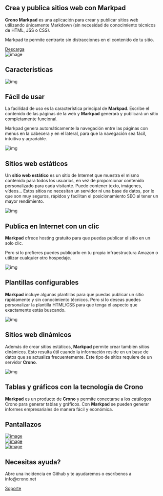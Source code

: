 ﻿---
Sidebar: NO
Section: Inicio
PageCLass: HomeBody
ArticleClass: HomeArticle
Title: Inicio
---


<section class="banner-section">
    <div class="container">
        <div class="row">
            <div class="col-lg-6 banner-headings align-self-start">
                <h1 class="common-title"><strong>Crea y publica sitios web con Markpad</strong></h1>
                <p class="commonTxt"><strong>Crono Markpad</strong> es una aplicación para crear y publicar sitios web utilizando únicamente Markdown (sin necesidad de conocimiento técnicos de HTML, JSS o CSS).</p>
                <p class="commonTxt">Markpad te permite centrarte sin distracciones en el contenido de tu sitio.</p>
                <a href="https://audit.crono.net/downloads/Markpad" class="btn btn-primary">Descarga </a>
            </div>
            <div class="col-lg-6 banner-img">
                <img src="/resources/images/banner-img.svg" alt="image" />
            </div>
        </div>
    </div>
</section>
<section class="features-section" id="features">
    <div class="container">
        <h2 class="common-title text-center">
            <Strong>Características</Strong>
        </h2>
        <div class="row align-items-center">
            <div class="col-lg-6">
                <img src="/resources/images/feature-img1.svg" alt="img" />
            </div>
            <div class="col-lg-6 serviceTxt">
                <h2>Fácil de usar</h2>
                <p class="commonTxt">La facilidad de uso es la característica principal de <strong>Markpad</strong>. Escribe el contenido de las páginas de la web y <strong>Markpad</strong> generará y publicará un sitio completamente funcional.</p>
                <p class="commonTxt">Markpad genera automáticamente la navegación entre las páginas con menus en la cabecera y en el lateral, para que la navegación sea fácil, intuitiva y agradable.</p>
            </div>
        </div>
        <div class="row align-items-center flex-lg-row-reverse">
            <div class="col-lg-6">
                <img src="/resources/images/feature-img2.svg" alt="img" />
            </div>
            <div class="col-lg-6 serviceTxt">
                <h2>Sitios web estáticos</h2>
                <p class="commonTxt">Un <strong>sitio web estático</strong> es un sitio de Internet que muestra el mismo contenido para todos los usuarios, en vez de proporcionar contenido personalizado para cada visitante. Puede contener texto, imágenes, vídeos... Estos sitios no necesitan un servidor ni una base de datos, por lo que son muy seguros, rápidos y facilitan el posicionamiento SEO al tener un mayor rendimiento.</p>
            </div>
        </div>
        <div class="row align-items-center">
            <div class="col-lg-6">
                <img src="/resources/images/feature-img4.svg" alt="img" />
            </div>
            <div class="col-lg-6 serviceTxt">
                <h2>Publica en Internet con un clic</h2>
                <p class="commonTxt"><strong>Markpad</strong> ofrece hosting gratuito para que puedas publicar el sitio en un solo clic.</p>
                <p>Pero si lo prefieres puedes publicarlo en tu propia infraestructura Amazon o utilizar cualquier otro hospedaje.</p>
            </div>
        </div>
        <div class="row align-items-center flex-lg-row-reverse">
            <div class="col-lg-6">
                <img src="/resources/images/feature-img5.svg" alt="img"/>
            </div>
            <div class="col-lg-6 serviceTxt">
                <h2>Plantillas configurables</h2>
                <p class="commonTxt"><strong>Markpad</strong> incluye algunas plantillas para que puedas publicar un sitio rápidamente y sin conocimiento técnicos. Pero si lo deseas puedes personalizar la plantilla HTML/CSS para que tenga el aspecto que exactamente estás buscando.</p>
            </div>
        </div>
        <div class="row align-items-center">
            <div class="col-lg-6">
                <img src="/resources/images/feature-img7.svg" alt="img"/>
            </div>
            <div class="col-lg-6 serviceTxt">
                <h2>Sitios web dinámicos</h2>
                <p class="commonTxt">Además de crear sitios estáticos, <strong>Markpad</strong> permite crear también sitios dinámicos. Esto resulta útil cuando la información reside en un base de datos que se actualiza frecuentemente. Este tipo de sitios requiere de un servidor <strong>Crono</strong>.</p>
            </div>
        </div>
        <div class="row align-items-center flex-lg-row-reverse">
            <div class="col-lg-6">
                <img src="/resources/images/feature-img8.svg" alt="img"/>
            </div>
            <div class="col-lg-6 serviceTxt">
                <h2>Tablas y gráficos con la tecnología de Crono</h2>
                <p class="commonTxt"><strong>Markpad</strong> es un producto de <strong>Crono</strong> y permite conectarse a los catálogos Crono para generar tablas y gráficos. Con <strong>Markpad</strong> se pueden generar informes empresariales de manera fácil y económica.</p>
            </div>
        </div>
    </div>
</section>
<section class="screenshot-section">
    <div class="container">
        <h2 class="common-title text-center"><strong>Pantallazos</strong></h2>
    </div>
    <div class="ScreenshotsImg">
        <div class="container-lg">
            <div class="row align-items-center">
                <div class="col">
                    <a href="images/screenshot-view1.png" class="modal-link">
                        <img src="/resources/images/screenshot1.jpg" alt="image"/>
                    </a>
                </div>
                <div class="col center">
                    <a href="images/screenshot-view2.png" class="modal-link">
                        <img src="/resources/images/screenshot2.jpg" alt="image"/>
                    </a>
                </div>
                <div class="col">
                    <a href="images/screenshot-view3.png" class="modal-link">
                        <img src="/resources/images/screenshot3.png" alt="image"/>
                    </a>
                </div>
            </div>
        </div>
    </div>
</section>
<section class="NeedHelpSection" id="support">
    <div class="container">
        <div class="NeedHelpBx">
            <div class="NeedHelpTxt">
                <h2 class="common-title">Necesitas <strong>ayuda?</strong></h2>
                <p>Abre una incidencia en Github y te ayudaremos o escríbenos a info@crono.net</p>
                <a href="https://github.com/crono-bi/markpad.org/issues" class="btn btn-white">Soporte</a>
            </div>
            <div>
                <img src="/resources/images/need-help-girl.png" alt=""/>
            </div>
        </div>
    </div>
</section>